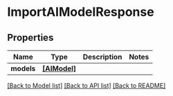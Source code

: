 # ImportAIModelResponse


## Properties

Name | Type | Description | Notes
------------ | ------------- | ------------- | -------------
**models** | [**[AIModel]**](AIModel.md) |  | 

[[Back to Model list]](../#documentation-for-models) [[Back to API list]](../#documentation-for-api-endpoints) [[Back to README]](../)


